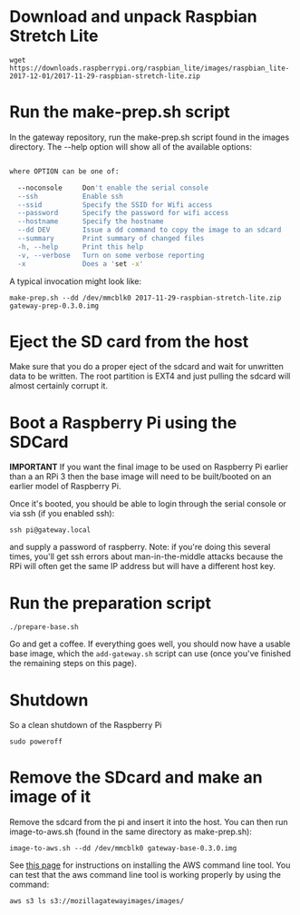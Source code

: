 # Download and unpack Raspbian Stretch Lite
```
wget https://downloads.raspberrypi.org/raspbian_lite/images/raspbian_lite-2017-12-01/2017-11-29-raspbian-stretch-lite.zip
```

# Run the make-prep.sh script

In the gateway repository, run the make-prep.sh script found in the images directory. The --help option will show all of the available options:
```make-prep.sh [OPTION] img-file prep-file

where OPTION can be one of:

  --noconsole     Don't enable the serial console
  --ssh           Enable ssh
  --ssid          Specify the SSID for Wifi access
  --password      Specify the password for wifi access
  --hostname      Specify the hostname
  --dd DEV        Issue a dd command to copy the image to an sdcard
  --summary       Print summary of changed files
  -h, --help      Print this help
  -v, --verbose   Turn on some verbose reporting
  -x              Does a 'set -x'
```
A typical invocation might look like:
```
make-prep.sh --dd /dev/mmcblk0 2017-11-29-raspbian-stretch-lite.zip gateway-prep-0.3.0.img
```

# Eject the SD card from the host

Make sure that you do a proper eject of the sdcard and wait for unwritten data to be written. The root partition is EXT4 and just pulling the sdcard will almost certainly corrupt it.

# Boot a Raspberry Pi using the SDCard

**IMPORTANT** If you want the final image to be used on Raspberry Pi earlier than a an RPi 3 then the base image will need to be built/booted on an earlier model of Raspberry Pi.

Once it's booted, you should be able to login through the serial console or via ssh (if you enabled ssh):
```
ssh pi@gateway.local
```
and supply a password of raspberry. Note: if you're doing this several times, you'll get ssh errors about man-in-the-middle attacks because the RPi will often get the same IP address but will have a different host key.

# Run the preparation script

```
./prepare-base.sh
```
Go and get a coffee. If everything goes well, you should now have a usable base image, which the `add-gateway.sh` script can use (once you've finished the remaining steps on this page).

# Shutdown

So a clean shutdown of the Raspberry Pi
```
sudo poweroff
```

# Remove the SDcard and make an image of it

Remove the sdcard from the pi and insert it into the host. You can then run image-to-aws.sh (found in the same directory as make-prep.sh):
```
image-to-aws.sh --dd /dev/mmcblk0 gateway-base-0.3.0.img
```

See [this page](https://docs.aws.amazon.com/cli/latest/userguide/installing.html) for instructions on installing the AWS command line tool. You can test that the aws command line tool is working properly by using the command:
```
aws s3 ls s3://mozillagatewayimages/images/
```
